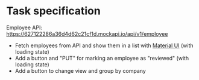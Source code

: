 # Task specification

Employee API: https://627122286a36d4d62c21cf1d.mockapi.io/api/v1/employee

- Fetch employees from API and show them in a list with [Material UI](https://mui.com/) (with loading state)
- Add a button and "PUT" for marking an employee as "reviewed" (with loading state)
- Add a button to change view and group by company
